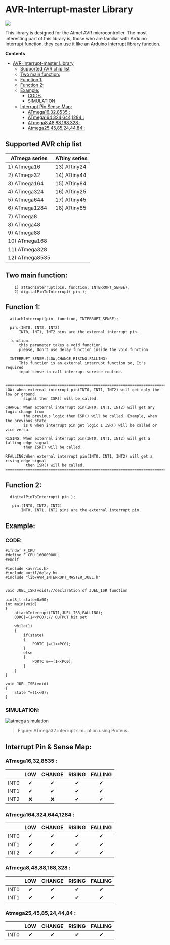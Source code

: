 

# AVR-Interrupt-master Library
![](https://img.shields.io/badge/release-v%201.1.0-blue)

This library is designed for the Atmel AVR microcontroller. The most interesting part of this library is, those who are familiar with Arduino Interrupt function, they can use it like an Arduino Interrupt library function.

**Contents**

- [AVR-Interrupt-master Library](#avr-interrupt-master-library)
  * [Supported AVR chip list](#supported-avr-chip-list)
  * [Two main function:](#two-main-function)
  * [Function 1:](#function-1)
  * [Function 2:](#function-2)
  * [Example:](#example)
    + [CODE:](#code)
    + [SIMULATION:](#simulation)
  * [Interrupt Pin  Sense Map:](#Interrupt-Pin--Sense-Map)
    + [ATmega16,32,8535 :](#atmega16328535-)
    + [ATmega164,324,644,1284 :](#atmega1643246441284-)
    + [ATmega8,48,88,168,328 :](#atmega84888168328-)
    + [Atmega25,45,85,24,44,84 :](#atmega254585244484-)


 
## Supported AVR chip list

| ATmega series   | ATtiny series  |
|-----------------|----------------|
| 1\) ATmega16    | 13\) ATtiny24  |
| 2\) ATmega32    | 14\) ATtiny44  |
| 3\) ATmega164   | 15\) ATtiny84  |
| 4\) ATmega324   | 16\) ATtiny25  |
| 5\) ATmega644   | 17\) ATtiny45  |
| 6\) ATmega1284  | 18\) ATtiny85  |
| 7\) ATmega8     |                |
| 8\) ATmega48    |                |
| 9\) ATmega88    |                |
| 10\) ATmega168  |                |
| 11\) ATmega328  |                |
| 12\) ATmega8535 |                |


## Two main function:
        1) attachInterrupt(pin, function, INTERRUPT_SENSE);
        2) digitalPinToInterrupt( pin );

## Function 1: 
      attachInterrupt(pin, function, INTERRUPT_SENSE);
     
      pin:(INT0, INT2, INT2)
          INT0, INT1, INT2 pins are the external interrupt pin.
         
      function:
          this parameter takes a void function.
          please, Don't use delay function inside the void function
          
      INTERRUPT_SENSE:(LOW,CHANGE,RISING,FALLING)
          This function is an external interrupt function so, It's required 
          input sense to call interrupt service routine.
         
         
    ==================================================================================
    LOW: when external interrupt pin(INT0, INT1, INT2) will get only the low or ground
            signal then ISR() will be called.
              
    CHANGE: When external interrupt pin(INT0, INT1, INT2) will get any logic change from 
            the previous logic then ISR() will be called. Example, when the previous state 
            is 0 when interrupt pin get logic 1 ISR() will be called or vice versa.
         
    RISING: When external interrupt pin(INT0, INT1, INT2) will get a falling edge signal 
            then ISR() will be called.
                 
    RFALLING:When external interrupt pin(INT0, INT1, INT2) will get a rising edge signal
             then ISR() will be called.
    ==================================================================================
      
       
       


## Function 2:
      digitalPinToInterrupt( pin );
      
       pin:(INT0, INT2, INT2)
           INT0, INT1, INT2 pins are the external interrupt pin.
      
     
      
## Example:

### CODE:

      
    #ifndef F_CPU
    #define F_CPU 16000000UL
    #endif

    #include <avr/io.h>
    #include <util/delay.h>
    #include "lib/AVR_INTERRUPT_MASTER_JUEL.h"


    void JUEL_ISR(void);//declaration of JUEL_ISR function

    uint8_t state=0x00;
    int main(void)
    {
        attachInterrupt(INT1,JUEL_ISR,FALLING);
        DDRC|=(1<<PC0);// OUTPUT bit set

        while(1)
        {
            if(state)
            {
                PORTC |=(1<<PC0);
            }
            else
            {
                PORTC &=~(1<<PC0);
            }
        }
    }

    void JUEL_ISR(void)
    {
        state ^=(1<<0);
    }
      
### SIMULATION:
![atmega simulation](https://user-images.githubusercontent.com/28595839/70394248-92f31780-1a1d-11ea-9929-7d0fec5164d1.png)

> Figure: ATmega32 interrupt simulation using Proteus.


## Interrupt Pin & Sense Map:

### ATmega16,32,8535 : 
|      | LOW | CHANGE |  RISING | FALLING |
|:----:|:---:|:------:|:-------:|:-------:|
| INT0 | ✔   | ✔    | ✔      | ✔       |
| INT1 | ✔   | ✔    | ✔      | ✔       |
| INT2 | ❌   | ❌     | ✔      | ✔      |


### ATmega164,324,644,1284 : 
|      | LOW | CHANGE |  RISING | FALLING |
|:----:|:---:|:------:|:-------:|:-------:|
| INT0 | ✔   | ✔    | ✔       | ✔      |
| INT1 | ✔   | ✔    | ✔       | ✔      |
| INT2 | ✔   | ✔    | ✔       | ✔      |

### ATmega8,48,88,168,328 : 
|      | LOW | CHANGE |  RISING | FALLING |
|:----:|:---:|:------:|:-------:|:-------:|
| INT0 | ✔   | ✔    | ✔       | ✔      |
| INT1 | ✔   | ✔    | ✔       | ✔      |

### Atmega25,45,85,24,44,84 : 
|      | LOW | CHANGE |  RISING | FALLING |
|:----:|:---:|:------:|:-------:|:-------:|
| INT0 | ✔   | ✔     | ✔      | ✔      |



